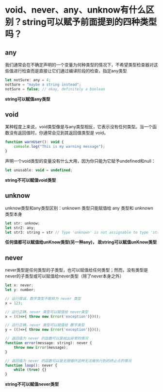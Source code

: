# void、never、any、unknow有什么区别？string可以赋予前面提到的四种类型吗？

## any

我们通常会在不确定声明的一个变量为何种类型的情况下，不希望类型检查器对这些值进行检查而是直接让它们通过编译阶段的检查，指定any类型
``` js
let notSure: any = 4;
notSure = "maybe a string instead";
notSure = false; // okay, definitely a boolean
```
<strong>string可以赋值any类型</strong>

## void

某种程度上来说，void类型像是与any类型相反，它表示没有任何类型。当一个函数没有返回值时，你通常会见到其返回值类型是 void。
``` js
function warnUser(): void {
    console.log("This is my warning message");
}
```
声明一个void类型的变量没有什么大用，因为你只能为它赋予undefined和null：
``` js
let unusable: void = undefined;
```
<strong>string不可以赋值void类型</strong>

## unknow

unknow类型和any类型区别：unknown 类型只能赋值给 any 类型和 unknown 类型本身
``` js
let str: unknow;
let str2: any;
let str3: string = str // Type 'unknown' is not assignable to type 'string'.
```
<strong>任何值都可以赋值给unKnow类型(另一种any)， 故string可以赋值unKnow类型</strong>

## never

never类型是任何类型的子类型，也可以赋值给任何类型；然而，没有类型是never的子类型或可以赋值给never类型（除了never本身之外）
```js
let x: never;
let y: number;

// 运行错误，数字类型不能转为 never 类型
x = 123;

// 运行正确，never 类型可以赋值给 never类型
x = (()=>{ throw new Error('exception')})();

// 运行正确，never 类型可以赋值给 数字类型
y = (()=>{ throw new Error('exception')})();

// 返回值为 never 的函数可以是抛出异常的情况
function error(message: string): never {
    throw new Error(message);
}

// 返回值为 never 的函数可以是无限循环这种无法被执行到的终止点的情况
function loop(): never {
    while (true) {}
}
```
<strong>string不可以赋值never类型</strong>